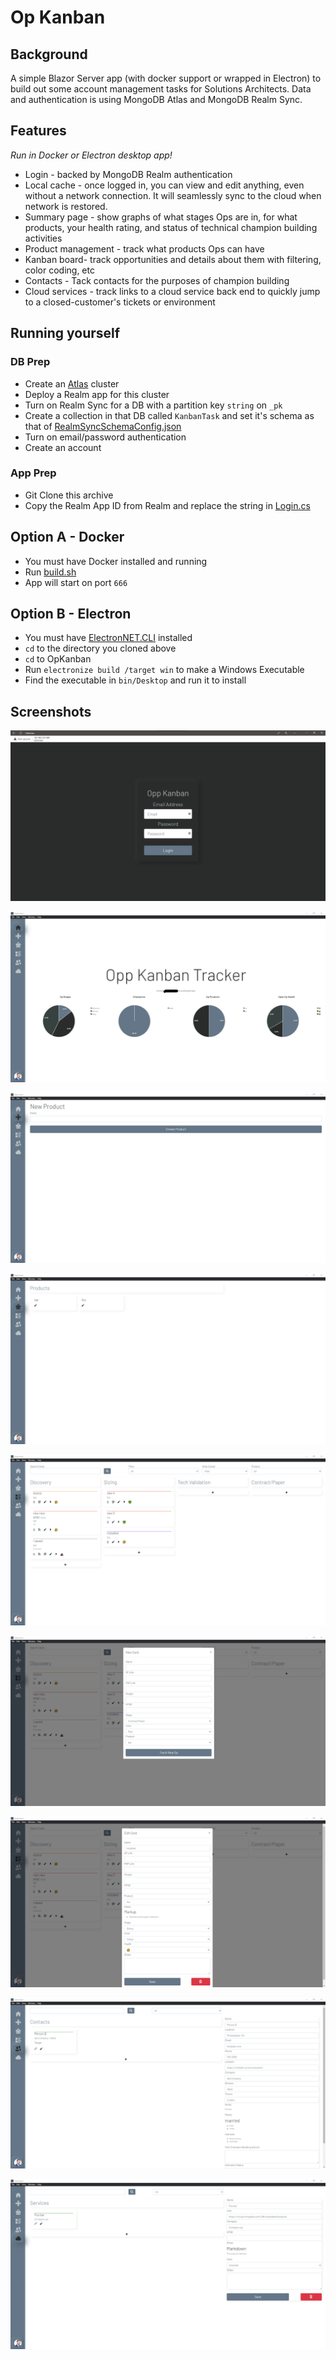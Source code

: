 # Op Kanban

## Background
A simple Blazor Server app (with docker support or wrapped in Electron) to build out some account management tasks for Solutions Architects. Data and authentication is using MongoDB Atlas and MongoDB Realm Sync.

## Features
_Run in Docker or Electron desktop app!_

* Login - backed by MongoDB Realm authentication
* Local cache - once logged in, you can view and edit anything, even without a network connection. It will seamlessly sync to the cloud when network is restored.
* Summary page - show graphs of what stages Ops are in, for what products, your health rating, and status of technical champion building activities
* Product management - track what products Ops can have
* Kanban board- track opportunities and details about them with filtering, color coding, etc
* Contacts - Tack contacts for the purposes of champion building
* Cloud services - track links to a cloud service back end to quickly jump to a closed-customer's tickets or environment

## Running yourself
### DB Prep
* Create an [Atlas](https://cloud.mongodb.com) cluster
* Deploy a Realm app for this cluster
* Turn on Realm Sync for a DB with a partition key `string` on `_pk`
* Create a collection in that DB called `KanbanTask` and set it's schema as that of [RealmSyncSchemaConfig.json](RealmSyncSchema.json)
* Turn on email/password authentication
* Create an account

### App Prep
* Git Clone this archive
* Copy the Realm App ID from Realm and replace the string in [Login.cs](OpKanban/OpKanban/Data/Login.cs)

## Option A - Docker
* You must have Docker installed and running
* Run [build.sh](OpKanban/build.sh) 
* App will start on port `666`

## Option B - Electron
* You must have [ElectronNET.CLI](https://www.nuget.org/packages/ElectronNET.CLI/) installed
* `cd` to the directory you cloned above 
* `cd` to OpKanban
* Run `electronize build /target win` to make a Windows Executable 
* Find the executable in `bin/Desktop` and run it to install


## Screenshots
![](Screenshots/ss01.png)

![](Screenshots/ss02.png)

![](Screenshots/ss03.png)

![](Screenshots/ss09.png)

![](Screenshots/ss04.png)

![](Screenshots/ss05.png)

![](Screenshots/ss06.png)

![](Screenshots/ss07.png)

![](Screenshots/ss08.png)
